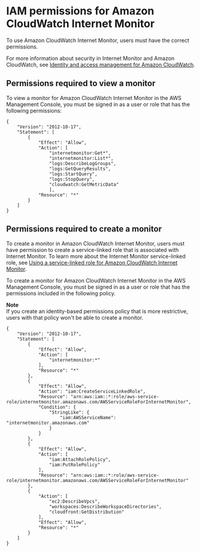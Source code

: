 # IAM permissions for Amazon CloudWatch Internet Monitor<a name="CloudWatch-IM-permissions"></a>

To use Amazon CloudWatch Internet Monitor, users must have the correct permissions\.

For more information about security in Internet Monitor and Amazon CloudWatch, see [Identity and access management for Amazon CloudWatch](auth-and-access-control-cw.md)\.

## Permissions required to view a monitor<a name="CloudWatch-IM-permissions.ViewMonitor"></a>

To view a monitor for Amazon CloudWatch Internet Monitor in the AWS Management Console, you must be signed in as a user or role that has the following permissions:

```
{
    "Version": "2012-10-17",
    "Statement": [
        {
            "Effect": "Allow",
            "Action": [
                "internetmonitor:Get*",
                "internetmonitor:List*",
                "logs:DescribeLogGroups",
                "logs:GetQueryResults",
                "logs:StartQuery",
                "logs:StopQuery",
                "cloudwatch:GetMetricData"
                ],
            "Resource": "*"
        }
    ]
}
```

## Permissions required to create a monitor<a name="CloudWatch-IM-permissions.CreateMonitor"></a>

To create a monitor in Amazon CloudWatch Internet Monitor, users must have permission to create a service\-linked role that is associated with Internet Monitor\. To learn more about the Internet Monitor service\-linked role, see [Using a service\-linked role for Amazon CloudWatch Internet Monitor](using-service-linked-roles-CWIM.md)\.

To create a monitor for Amazon CloudWatch Internet Monitor in the AWS Management Console, you must be signed in as a user or role that has the permissions included in the following policy\.

**Note**  
If you create an identity\-based permissions policy that is more restrictive, users with that policy won't be able to create a monitor\.

```
{
    "Version": "2012-10-17",
    "Statement": [
        {
            "Effect": "Allow",
            "Action": [
                "internetmonitor:*"
            ],
            "Resource": "*"
        },
        {
            "Effect": "Allow",
            "Action": "iam:CreateServiceLinkedRole",
            "Resource": "arn:aws:iam::*:role/aws-service-role/internetmonitor.amazonaws.com/AWSServiceRoleForInternetMonitor",
            "Condition": {
                "StringLike": {
                    "iam:AWSServiceName": "internetmonitor.amazonaws.com"
                }
            }
        },
        {
            "Effect": "Allow",
            "Action": [
                "iam:AttachRolePolicy",
                "iam:PutRolePolicy"
            ],
            "Resource": "arn:aws:iam::*:role/aws-service-role/internetmonitor.amazonaws.com/AWSServiceRoleForInternetMonitor"
        },
        {
            "Action": [
                "ec2:DescribeVpcs",
                "workspaces:DescribeWorkspaceDirectories",
                "cloudfront:GetDistribution"
            ],
            "Effect": "Allow",
            "Resource": "*"
        }
    ]
}
```